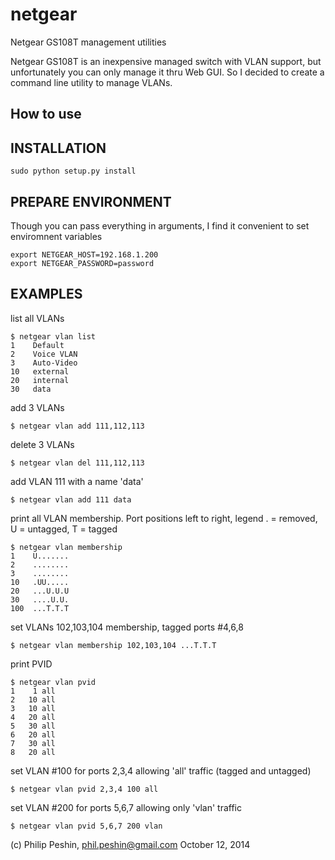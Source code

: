 netgear
=======

Netgear GS108T management utilities

Netgear GS108T is an inexpensive managed switch with VLAN support, but unfortunately you can only manage it thru Web GUI.
So I decided to create a command line utility to manage VLANs. 

How to use
----------

INSTALLATION
------------
```
sudo python setup.py install
```

PREPARE ENVIRONMENT
-------------------

Though you can pass everything in arguments, I find it convenient to set enviromnent variables
```
export NETGEAR_HOST=192.168.1.200
export NETGEAR_PASSWORD=password
```

EXAMPLES
-------------------

list all VLANs
```
$ netgear vlan list
1    Default
2    Voice VLAN
3    Auto-Video
10   external
20   internal
30   data
```

add 3 VLANs
```
$ netgear vlan add 111,112,113
```

delete 3 VLANs
```
$ netgear vlan del 111,112,113
```

add VLAN 111 with a name 'data'
```
$ netgear vlan add 111 data
```

print all VLAN membership. Port positions left to right, legend . = removed, U = untagged, T = tagged
```
$ netgear vlan membership
1    U.......
2    ........
3    ........
10   .UU.....
20   ...U.U.U
30   ....U.U.
100  ...T.T.T
```

set VLANs 102,103,104 membership, tagged ports #4,6,8
```
$ netgear vlan membership 102,103,104 ...T.T.T
```

print PVID
```
$ netgear vlan pvid
1    1 all
2   10 all
3   10 all
4   20 all
5   30 all
6   20 all
7   30 all
8   20 all
```

set VLAN #100 for ports 2,3,4 allowing 'all' traffic (tagged and untagged)
```
$ netgear vlan pvid 2,3,4 100 all
```

set VLAN #200 for ports 5,6,7 allowing only 'vlan' traffic
```
$ netgear vlan pvid 5,6,7 200 vlan
```


(c) Philip Peshin, phil.peshin@gmail.com
October 12, 2014


